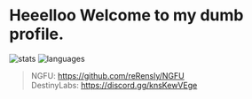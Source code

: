 # Heeelloo Welcome to my dumb profile.

![stats](https://github-readme-stats.vercel.app/api?username=reRensly&theme=dark&show_icons=true)
![languages](https://github-readme-stats.vercel.app/api/top-langs/?username=reRensly&theme=dark&custom_title=Languages&layout=compact&hide=Objective-C%2B%2B,Objective-C,Makefile,CMake)

> NGFU: https://github.com/reRensly/NGFU <br>
> DestinyLabs: https://discord.gg/knsKewVEge
